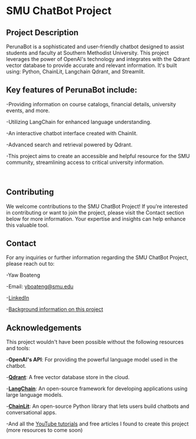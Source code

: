 <h1>SMU ChatBot Project</h1>
<h2>Project Description</h2>
PerunaBot is a sophisticated and user-friendly chatbot designed to assist students and faculty at Southern Methodist University. This project leverages the power of OpenAI's technology and integrates with the Qdrant vector database to provide accurate and relevant information. It's built using: Python, ChainLit, Langchain Qdrant, and Streamlit.

<h2>Key features of PerunaBot include:</h2>
-Providing information on course catalogs, financial details, university events, and more.

-Utilizing LangChain for enhanced language understanding.

-An interactive chatbot interface created with Chainlit.

-Advanced search and retrieval powered by Qdrant.

-This project aims to create an accessible and helpful resource for the SMU community, streamlining access to critical university information.

<br>
<h2>Contributing</h2>
We welcome contributions to the SMU ChatBot Project! If you're interested in contributing or want to join the project, please visit the Contact section below for more information. Your expertise and insights can help enhance this valuable tool.
<br>
<h2>Contact</h2>
For any inquiries or further information regarding the SMU ChatBot Project, please reach out to:

-Yaw Boateng

-Email: yboateng@smu.edu

-[LinkedIn](http://www.linkedin.com/in/yaw-osei-boateng)

-[Background information on this project](https://medium.com/@yabtngjr/the-story-behind-perunabot-fab78783ba09)

<h2>Acknowledgements</h2>
This project wouldn't have been possible without the following resources and tools:

-**OpenAI's API**: For providing the powerful language model used in the chatbot.

-[**Qdrant**](https://qdrant.tech/): A free vector database store in the cloud.

-[**LangChain**](https://python.langchain.com/docs/get_started/introduction): An open-source framework for developing applications using large language models.

-[**ChainLit**](https://docs.chainlit.io/get-started/overview): An open-source Python library that lets users build chatbots and conversational apps.

-And all the [YouTube tutorials](https://www.youtube.com/playlist?list=PLMVV8yyL2GN_n41v1ESBvDHwMbYYhlAh1) and free articles I found to create this project (more resources to come soon)


